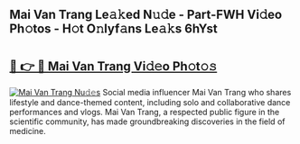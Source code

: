 ## Mai Van Trang Le𝚊𝚔ed N𝚞𝚍e - Part-FWH Vi𝚍eo Ph𝚘tos - H𝚘t O𝚗lyf𝚊ns Le𝚊𝚔s 6hYst

# <h2><a href="http://hf36wq.feru.top/?c=Mai+Van+Trang">🔗 👉 🔴 Mai Van Trang Vi𝚍𝚎o Ph𝚘t𝚘𝚜</a></h2>

[![Mai Van Trang Nu𝚍𝚎s](https://i.imgur.com/0TWrTi3.gif)](http://hf36wq.feru.top/?c=Mai+Van+Trang)
Social media influencer Mai Van Trang who shares lifestyle and dance-themed content, including solo and collaborative dance performances and vlogs. Mai Van Trang, a respected public figure in the scientific community, has made groundbreaking discoveries in the field of medicine. 
